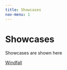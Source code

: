 ```yaml
---
title: Showcases
nav-menu: 1
---
```


# Showcases

Showcases are shown here

[Windfall](/Showcases/Windfall (prototype))